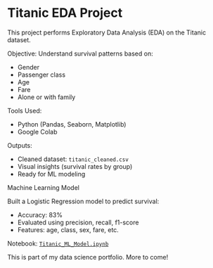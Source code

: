 # Titanic EDA Project

This project performs Exploratory Data Analysis (EDA) on the Titanic dataset.

Objective:
Understand survival patterns based on:
- Gender
- Passenger class
- Age
- Fare
- Alone or with family

Tools Used:
- Python (Pandas, Seaborn, Matplotlib)
- Google Colab

Outputs:
- Cleaned dataset: `titanic_cleaned.csv`
- Visual insights (survival rates by group)
- Ready for ML modeling

Machine Learning Model

Built a Logistic Regression model to predict survival:
- Accuracy: 83%
- Evaluated using precision, recall, f1-score
- Features: age, class, sex, fare, etc.

Notebook: [`Titanic_ML_Model.ipynb`](./Titanic_ML_Model.ipynb)


This is part of my data science portfolio. More to come!
